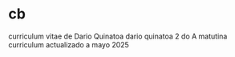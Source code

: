 # cb
curriculum vitae de Dario Quinatoa 
dario quinatoa
2 do A matutina 
curriculum actualizado a mayo 2025
